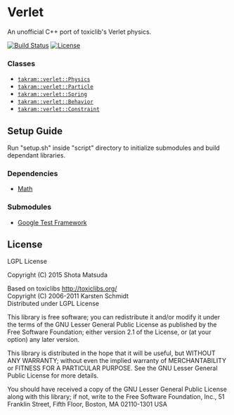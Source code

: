 Verlet
======

An unofficial C++ port of toxiclib's Verlet physics.

[![Build Status](https://travis-ci.org/takram-design-engineering/takram-verlet.svg)](https://travis-ci.org/takram-design-engineering/takram-verlet) [![License](https://img.shields.io/badge/license-LGPL-lightgrey.svg?style=flat
)](http://www.gnu.org/licenses/lgpl-2.1.en.html)

### Classes

- [`takram::verlet::Physics`](src/takram/verlet/physics.h)
- [`takram::verlet::Particle`](src/takram/verlet/particle.h)
- [`takram::verlet::Spring`](src/takram/verlet/spring.h)
- [`takram::verlet::Behavior`](src/takram/verlet/behavior/behavior.h)
- [`takram::verlet::Constraint`](src/takram/verlet/constraint/constraint.h)

## Setup Guide

Run "setup.sh" inside "script" directory to initialize submodules and build dependant libraries.

### Dependencies

- [Math](https://github.com/takram-design-engineering/takram-math)

### Submodules

- [Google Test Framework](https://github.com/google/googletest)

## License

LGPL License

Copyright (C) 2015 Shota Matsuda

Based on toxiclibs http://toxiclibs.org/<br>
Copyright (C) 2006-2011 Karsten Schmidt<br>
Distributed under LGPL License

This library is free software; you can redistribute it and/or
modify it under the terms of the GNU Lesser General Public
License as published by the Free Software Foundation; either
version 2.1 of the License, or (at your option) any later version.

This library is distributed in the hope that it will be useful,
but WITHOUT ANY WARRANTY; without even the implied warranty of
MERCHANTABILITY or FITNESS FOR A PARTICULAR PURPOSE. See the GNU
Lesser General Public License for more details.

You should have received a copy of the GNU Lesser General Public
License along with this library; if not, write to the Free Software
Foundation, Inc., 51 Franklin Street, Fifth Floor, Boston, MA 02110-1301 USA

